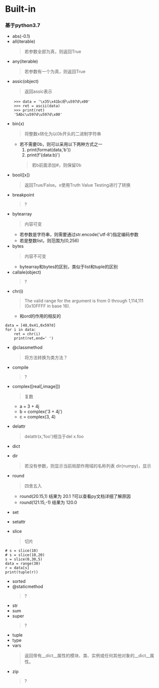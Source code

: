 # Built-in

### 基于python3.7
- abs(-0.1)
- all(iterable)
	> 若参数全部为真，则返回True
- any(iterable)
	> 若参数有一个为真，则返回True
- assic(object)
	> 返回assic表示
```
	>>> data = '\x35\x41bc好\u597d\x00'
	>>> ret = ascii(data)
	>>> print(ret)
	'5Abc\u597d\u597d\x00'
```
- bin(x)
	> 将整数x转化为以0b开头的二进制字符串
	- 若不需要0b，则可以采用以下两种方式之一
		1. print(format(data,'b'))
		2. print(f'{data:b}')
		> 若b前面添加#，则保留0b
- bool([x])
	> 返回True/False。x使用Truth Value Testing进行了转换
- breakpoint
	> ?
- bytearray
	> 内容可变
	- 若参数是字符串，则需要通过str.encode('utf-8')指定编码参数
	- 若是整数list，则范围为[0,256)
- bytes
	> 内容不可变
	- bytearray和bytes的区别，类似于list和tuple的区别
- callale(object)
	> ?
- chr(i)
	> The valid range for the argument is from 0 through 1,114,111 (0x10FFFF in base 16).
	- 和ord的作用的相反的
```
data = [48,0x41,0x597d]
for i in data:
    ret = chr(i)
    print(ret,end=' ')
```
- @classmethod
	> 将方法转换为类方法？
- compile
	> ?
- complex([real[,image]])
	> 复数
	- a = 3 + 4j
	- b = complex('3 + 4j')
	- c = complex(3, 4)
- delattr
	> delattr(x,'foo')相当于del x.foo
- dict
- dir
	> 若没有参数，则显示当前局部作用域的名称列表
	> dir(numpy)，显示
	
	
- round
	> 四舍五入
	- round(20.15,1) 结果为 20.1 ?可以查看py文档详细了解原因
	- round(121.15,-1) 结果为 120.0
- set
- setattr
- slice
	> 切片
```
# s = slice(10)
# s = slice(10,20)
s = slice(0,30,5)
data = range(30)
r = data[s]
print(tuple(r))
```
- sorted
- @staticmethod
	> ?
- str
- sum
- super
	> ?
- tuple
- type
- vars
	> 返回带有__dict__属性的模块、类、实例或任何其他对象的__dict__属性。
- zip
	> ?
